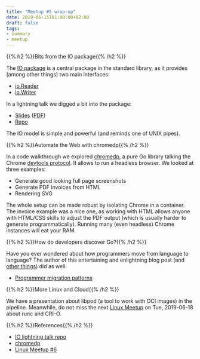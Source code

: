 ```yaml
---
title: "Meetup #5 wrap-up"
date: 2019-06-15T01:00:00+02:00
draft: false
tags:
- summary
- meetup
---
```


{{% h2 %}}Bits from the IO package{{% /h2 %}}

The [IO package](https://golang.org/pkg/io/) is a central package in the
standard library, as it provides (among other things) two main interfaces:

* [io.Reader](https://golang.org/pkg/io/#Reader)
* [io.Writer](https://golang.org/pkg/io/#Writer)

In a lightning talk we digged a bit into the package:

* [Slides](https://github.com/miku/io15min/blob/master/Slides.md) ([PDF](https://github.com/miku/io15min/blob/master/Slides.pdf))
* [Repo](https://github.com/miku/io15min)

The IO model is simple and powerful (and reminds one of UNIX pipes).


{{% h2 %}}Automate the Web with chromedp{{% /h2 %}}

In a code walkthrough we explored [chromedp](https://github.com/chromedp/chromedp), a pure Go library
talking the Chrome [devtools protocol](https://github.com/ChromeDevTools/devtools-protocol). It allows to run a headless
browser. We looked at three examples:

* Generate good looking full page screenshots
* Generate PDF invoices from HTML
* Rendering SVG

The whole setup can be made robust by isolating Chrome in a container. The
invoice example was a nice one, as working with HTML allows anyone with
HTML/CSS skills to adjust the PDF output (which is usually harder to generate
programmatically). Running many (even headless) Chrome instances will eat your
RAM.


{{% h2 %}}How do developers discover Go?{{% /h2 %}}

Have you ever wondered about how programmers move from language to language?
The author of this entertaining and enlightning blog post (and [other
things](https://github.com/sshuttle/sshuttle)) did as well:

* [Programmer migration patterns](https://apenwarr.ca/log/20190318)



{{% h2 %}}More Linux and Cloud{{% /h2 %}}

We have a presentation about libpod (a tool to work with OCI images) in the
pipeline. Meanwhile, do not miss the next [Linux
Meetup](https://www.meetup.com/de-DE/Linux-Meetup-Leipzig/events/261912346/) on
Tue, 2019-06-18 about runc and CRI-O.




{{% h2 %}}References{{% /h2 %}}

* [IO lightning talk repo](https://github.com/miku/io15min/)
* [chromedp](https://github.com/chromedp/chromedp)
* [Linux Meetup #6](https://www.meetup.com/de-DE/Linux-Meetup-Leipzig/events/261912346/)
